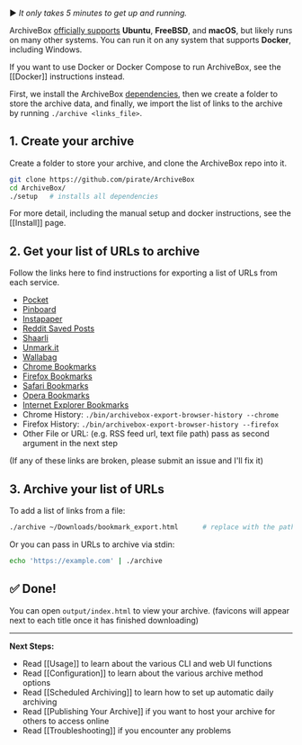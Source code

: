 ▶️ *It only takes 5 minutes to get up and running.*

ArchiveBox [officially supports](./Install#system-support) **Ubuntu**, **FreeBSD**, and **macOS**, but likely runs on many other systems.  You can run it on any system that supports **Docker**, including Windows.

If you want to use Docker or Docker Compose to run ArchiveBox, see the [[Docker]] instructions instead.

First, we install the ArchiveBox [dependencies](./Install#dependencies), then we create a folder to store the archive data, and finally, we import the list of links to the archive by running `./archive <links_file>`.

## 1. Create your archive

Create a folder to store your archive, and clone the ArchiveBox repo into it.
```bash
git clone https://github.com/pirate/ArchiveBox
cd ArchiveBox/
./setup   # installs all dependencies
```

For more detail, including the manual setup and docker instructions, see the [[Install]] page.

## 2. Get your list of URLs to archive

Follow the links here to find instructions for exporting a list of URLs from each service.

 - [Pocket](https://getpocket.com/export)
 - [Pinboard](https://pinboard.in/export/)
 - [Instapaper](https://www.instapaper.com/user/export)
 - [Reddit Saved Posts](https://github.com/csu/export-saved-reddit)
 - [Shaarli](https://shaarli.readthedocs.io/en/master/guides/backup-restore-import-export/#export-links-as)
 - [Unmark.it](http://help.unmark.it/import-export)
 - [Wallabag](https://doc.wallabag.org/en/user/import/wallabagv2.html)
 - [Chrome Bookmarks](https://support.google.com/chrome/answer/96816?hl=en)
 - [Firefox Bookmarks](https://support.mozilla.org/en-US/kb/export-firefox-bookmarks-to-backup-or-transfer)
 - [Safari Bookmarks](http://i.imgur.com/AtcvUZA.png)
 - [Opera Bookmarks](http://help.opera.com/Windows/12.10/en/importexport.html)
 - [Internet Explorer Bookmarks](https://support.microsoft.com/en-us/help/211089/how-to-import-and-export-the-internet-explorer-favorites-folder-to-a-32-bit-version-of-windows)
 - Chrome History: `./bin/archivebox-export-browser-history --chrome`
 - Firefox History: `./bin/archivebox-export-browser-history --firefox`
 - Other File or URL: (e.g. RSS feed url, text file path) pass as second argument in the next step

 (If any of these links are broken, please submit an issue and I'll fix it)

## 3. Archive your list of URLs

To add a list of links from a file:
```bash
./archive ~/Downloads/bookmark_export.html      # replace with the path to your export file or URL from step 1
```

Or you can pass in URLs to archive via stdin:
```bash
echo 'https://example.com' | ./archive
```

## ✅ Done!

You can open `output/index.html` to view your archive.  (favicons will appear next to each title once it has finished downloading)

---

**Next Steps:**

 - Read [[Usage]] to learn about the various CLI and web UI functions
 - Read [[Configuration]] to learn about the various archive method options
 - Read [[Scheduled Archiving]] to learn how to set up automatic daily archiving
 - Read [[Publishing Your Archive]] if you want to host your archive for others to access online
 - Read [[Troubleshooting]] if you encounter any problems